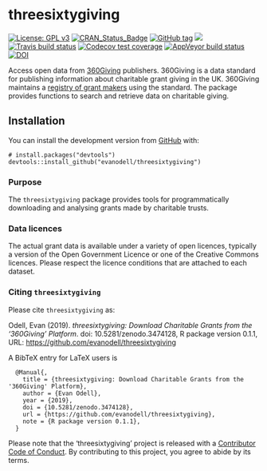 
<!-- README.md is generated from README.Rmd. Please edit that file -->

# threesixtygiving

<!-- badges: start -->

[![License: GPL
v3](https://img.shields.io/badge/License-GPLv3-blue.svg)](https://www.gnu.org/licenses/gpl-3.0)
[![CRAN\_Status\_Badge](https://www.r-pkg.org/badges/version/threesixtygiving)](https://cran.r-project.org/package=threesixtygiving)
[![GitHub
tag](https://img.shields.io/github/tag/evanodell/threesixtygiving.svg)](https://github.com/evanodell/threesixtygiving)
[![](https://cranlogs.r-pkg.org/badges/grand-total/threesixtygiving)](https://dgrtwo.shinyapps.io/cranview/)
[![Travis build
status](https://travis-ci.org/evanodell/threesixtygiving.svg?branch=master)](https://travis-ci.org/evanodell/threesixtygiving)
[![Codecov test
coverage](https://codecov.io/gh/evanodell/threesixtygiving/branch/master/graph/badge.svg)](https://codecov.io/gh/evanodell/threesixtygiving?branch=master)
[![AppVeyor build
status](https://ci.appveyor.com/api/projects/status/github/evanodell/threesixtygiving?branch=master&svg=true)](https://ci.appveyor.com/project/evanodell/threesixtygiving)
[![DOI](https://zenodo.org/badge/195080045.svg)](https://zenodo.org/badge/latestdoi/195080045)
<!-- badges: end -->

Access open data from [360Giving](https://www.threesixtygiving.org/)
publishers. 360Giving is a data standard for publishing information
about charitable grant giving in the UK. 360Giving maintains a [registry
of grant makers](http://data.threesixtygiving.org/) using the standard.
The package provides functions to search and retrieve data on charitable
giving.

## Installation

<!--
You can install the released version of threesixtygiving from [CRAN](https://CRAN.R-project.org) with:
``` r
install.packages("threesixtygiving")
```
-->

You can install the development version from
[GitHub](https://github.com/) with:

    # install.packages("devtools")
    devtools::install_github("evanodell/threesixtygiving")

### Purpose

The `threesixtygiving` package provides tools for programmatically
downloading and analysing grants made by charitable trusts.

### Data licences

The actual grant data is available under a variety of open licences,
typically a version of the Open Government Licence or one of the
Creative Commons licences. Please respect the licence conditions that
are attached to each dataset.

### Citing `threesixtygiving`

Please cite `threesixtygiving` as:

Odell, Evan (2019). *threesixtygiving: Download Charitable Grants from
the ‘360Giving’ Platform*. doi: 10.5281/zenodo.3474128, R package
version 0.1.1, URL: <https://github.com/evanodell/threesixtygiving>

A BibTeX entry for LaTeX users is

``` 
  @Manual{,
    title = {threesixtygiving: Download Charitable Grants from the '360Giving' Platform},
    author = {Evan Odell},
    year = {2019},
    doi = {10.5281/zenodo.3474128},
    url = {https://github.com/evanodell/threesixtygiving},
    note = {R package version 0.1.1},
  }
```

Please note that the ‘threesixtygiving’ project is released with a
[Contributor Code of
Conduct](https://github.com/evanodell/threesixtygiving/blob/master/CODE_OF_CONDUCT.md).
By contributing to this project, you agree to abide by its terms.
